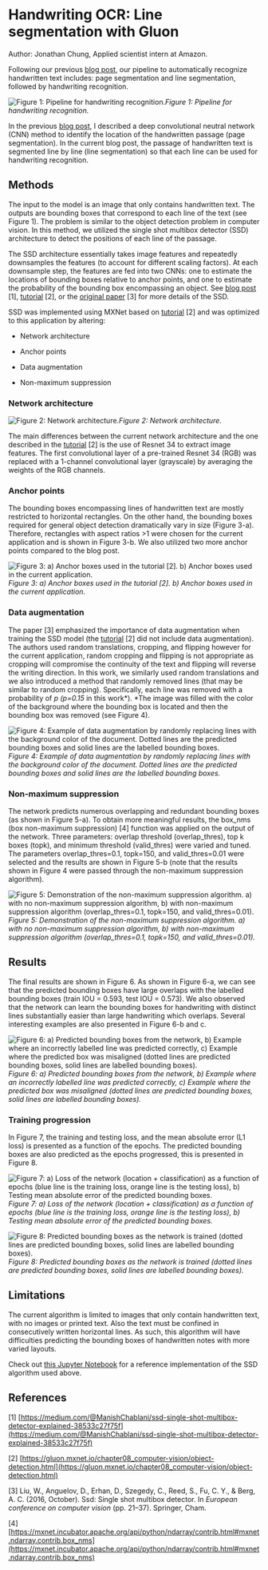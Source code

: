 
# Handwriting OCR: Line segmentation with Gluon

Author: Jonathan Chung, Applied scientist intern at Amazon.

Following our previous [blog post](https://medium.com/apache-mxnet/page-segmentation-with-gluon-dcb4e5955e2), our pipeline to automatically recognize handwritten text includes: page segmentation and line segmentation, followed by handwriting recognition.

![Figure 1: Pipeline for handwriting recognition.](https://cdn-images-1.medium.com/max/12820/1*nJ-ePgwhOjOhFH3lJuSuFA.png)*Figure 1: Pipeline for handwriting recognition.*

In the previous [blog post](https://medium.com/apache-mxnet/page-segmentation-with-gluon-dcb4e5955e2), I described a deep convolutional neutral network (CNN) method to identify the location of the handwritten passage (page segmentation). In the current blog post, the passage of handwritten text is segmented line by line (line segmentation) so that each line can be used for handwriting recognition.

## Methods

The input to the model is an image that only contains handwritten text. The outputs are bounding boxes that correspond to each line of the text (see Figure 1). The problem is similar to the object detection problem in computer vision. In this method, we utilized the single shot multibox detector (SSD) architecture to detect the positions of each line of the passage.

The SSD architecture essentially takes image features and repeatedly downsamples the features (to account for different scaling factors). At each downsample step, the features are fed into two CNNs: one to estimate the locations of bounding boxes relative to anchor points, and one to estimate the probability of the bounding box encompassing an object. See [blog post](https://medium.com/@ManishChablani/ssd-single-shot-multibox-detector-explained-38533c27f75f) [1], [tutorial](https://gluon.mxnet.io/chapter08_computer-vision/object-detection.html) [2], or the [original paper](https://arxiv.org/abs/1512.02325) [3] for more details of the SSD.

SSD was implemented using MXNet based on [tutorial](https://gluon.mxnet.io/chapter08_computer-vision/object-detection.html) [2] and was optimized to this application by altering:

* Network architecture

* Anchor points

* Data augmentation

* Non-maximum suppression

### Network architecture

![Figure 2: Network architecture.](https://cdn-images-1.medium.com/max/9646/1*jMkO7hy-1f0ZFHT3S2iH0Q.png)*Figure 2: Network architecture.*

The main differences between the current network architecture and the one described in the [tutorial](https://gluon.mxnet.io/chapter08_computer-vision/object-detection.html) [2] is the use of Resnet 34 to extract image features. The first convolutional layer of a pre-trained Resnet 34 (RGB) was replaced with a 1-channel convolutional layer (grayscale) by averaging the weights of the RGB channels.

### Anchor points

The bounding boxes encompassing lines of handwritten text are mostly restricted to horizontal rectangles. On the other hand, the bounding boxes required for general object detection dramatically vary in size (Figure 3-a). Therefore, rectangles with aspect ratios >1 were chosen for the current application and is shown in Figure 3-b. We also utilized two more anchor points compared to the blog post.

![Figure 3: a) Anchor boxes used in the tutorial [2]. b) Anchor boxes used in the current application.](https://cdn-images-1.medium.com/max/3248/1*j1Hto2P7OGnUBhyfuSeEKQ.png)*Figure 3: a) Anchor boxes used in the tutorial [2]. b) Anchor boxes used in the current application.*

### Data augmentation

The paper [3] emphasized the importance of data augmentation when training the SSD model (the [tutorial](https://gluon.mxnet.io/chapter08_computer-vision/object-detection.html) [2] did not include data augmentation). The authors used random translations, cropping, and flipping however for the current application, random cropping and flipping is not appropriate as cropping will compromise the continuity of the text and flipping will reverse the writing direction. In this work, we similarly used random translations and we also introduced a method that randomly removed lines (that may be similar to random cropping). Specifically, each line was removed with a probability of *p (p=0.15* in this work*). *The image was filled with the color of the background where the bounding box is located and then the bounding box was removed (see Figure 4).

![Figure 4: Example of data augmentation by randomly replacing lines with the background color of the document. Dotted lines are the predicted bounding boxes and solid lines are the labelled bounding boxes.](https://cdn-images-1.medium.com/max/2000/1*0xhjxqYYUHg6WvFjCYh0Lg.png)*Figure 4: Example of data augmentation by randomly replacing lines with the background color of the document. Dotted lines are the predicted bounding boxes and solid lines are the labelled bounding boxes.*

### Non-maximum suppression

The network predicts numerous overlapping and redundant bounding boxes (as shown in Figure 5-a). To obtain more meaningful results, the box_nms (box non-maximum suppression) [4] function was applied on the output of the network. Three parameters: overlap threshold (overlap_thres), top k boxes (topk), and minimum threshold (valid_thres) were varied and tuned. The parameters overlap_thres=0.1, topk=150, and valid_thres=0.01 were selected and the results are shown in Figure 5-b (note that the results shown in Figure 4 were passed through the non-maximum suppression algorithm).

![Figure 5: Demonstration of the non-maximum suppression algorithm. a) with no non-maximum suppression algorithm, b) with non-maximum suppression algorithm (overlap_thres=0.1, topk=150, and valid_thres=0.01).](https://cdn-images-1.medium.com/max/2000/1*aOSkuCm7CMP1HkfR1pKfLw.png)*Figure 5: Demonstration of the non-maximum suppression algorithm. a) with no non-maximum suppression algorithm, b) with non-maximum suppression algorithm (overlap_thres=0.1, topk=150, and valid_thres=0.01).*

## Results

The final results are shown in Figure 6. As shown in Figure 6-a, we can see that the predicted bounding boxes have large overlaps with the labelled bounding boxes (train IOU = 0.593, test IOU = 0.573). We also observed that the network can learn the bounding boxes for handwriting with distinct lines substantially easier than large handwriting which overlaps. Several interesting examples are also presented in Figure 6-b and c.

![Figure 6: a) Predicted bounding boxes from the network, b) Example where an incorrectly labelled line was predicted correctly, c) Example where the predicted box was misaligned (dotted lines are predicted bounding boxes, solid lines are labelled bounding boxes).](https://cdn-images-1.medium.com/max/2118/1*JJGwLXJL-bV7zsfrfw84ew.png)*Figure 6: a) Predicted bounding boxes from the network, b) Example where an incorrectly labelled line was predicted correctly, c) Example where the predicted box was misaligned (dotted lines are predicted bounding boxes, solid lines are labelled bounding boxes).*

### Training progression

In Figure 7, the training and testing loss, and the mean absolute error (L1 loss) is presented as a function of the epochs. The predicted bounding boxes are also predicted as the epochs progressed, this is presented in Figure 8.

![Figure 7: a) Loss of the network (location + classification) as a function of epochs (blue line is the training loss, orange line is the testing loss), b) Testing mean absolute error of the predicted bounding boxes.](https://cdn-images-1.medium.com/max/2000/1*I-9wP6uBimyWANy7NLJLBg.png)*Figure 7: a) Loss of the network (location + classification) as a function of epochs (blue line is the training loss, orange line is the testing loss), b) Testing mean absolute error of the predicted bounding boxes.*

![Figure 8: Predicted bounding boxes as the network is trained (dotted lines are predicted bounding boxes, solid lines are labelled bounding boxes).](https://cdn-images-1.medium.com/max/2118/1*XiXx1ZnRe_es7rvOYhC-ig.gif)*Figure 8: Predicted bounding boxes as the network is trained (dotted lines are predicted bounding boxes, solid lines are labelled bounding boxes).*

## Limitations

The current algorithm is limited to images that only contain handwritten text, with no images or printed text. Also the text must be confined in consecutively written horizontal lines. As such, this algorithm will have difficulties predicting the bounding boxes of handwritten notes with more varied layouts.

Check out [this Jupyter Notebook](https://github.com/ThomasDelteil/Gluon_OCR_LSTM_CTC/blob/master/line_segmentation.ipynb) for a reference implementation of the SSD algorithm used above.

## References

[1] [https://medium.com/@ManishChablani/ssd-single-shot-multibox-detector-explained-38533c27f75f](https://medium.com/@ManishChablani/ssd-single-shot-multibox-detector-explained-38533c27f75f)

[2] [https://gluon.mxnet.io/chapter08_computer-vision/object-detection.html](https://gluon.mxnet.io/chapter08_computer-vision/object-detection.html)

[3] Liu, W., Anguelov, D., Erhan, D., Szegedy, C., Reed, S., Fu, C. Y., & Berg, A. C. (2016, October). Ssd: Single shot multibox detector. In *European conference on computer vision* (pp. 21–37). Springer, Cham.

[4] [https://mxnet.incubator.apache.org/api/python/ndarray/contrib.html#mxnet.ndarray.contrib.box_nms](https://mxnet.incubator.apache.org/api/python/ndarray/contrib.html#mxnet.ndarray.contrib.box_nms)
